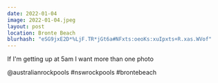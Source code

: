 ```yaml
---
date: 2022-01-04
image: 2022-01-04.jpeg
layout: post
location: Bronte Beach
blurhash: "eSG9jxE2D*%LjF.TR*jGt6a#NFxts:oeoKs:xuIpxts+R.xas.WVof"
---
```


If I'm getting up at 5am I want more than one photo

@australianrockpools #nswrockpools #brontebeach
